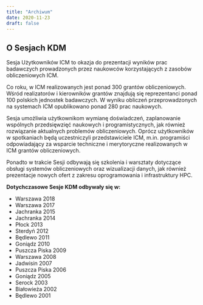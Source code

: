 ```yaml
---
title: "Archiwum"
date: 2020-11-23
draft: false
---
```


## O Sesjach KDM

Sesja Użytkowników ICM to okazja do prezentacji wyników prac badawczych prowadzonych przez naukowców korzystających z zasobów obliczeniowych ICM.

Co roku, w ICM realizowanych jest ponad 300 grantów obliczeniowych.
Wśród realizatorów i kierowników grantów znajdują się reprezentanci ponad 100 polskich jednostek badawczych.
W wyniku obliczeń przeprowadzonych na systemach ICM opublikowano ponad 280 prac naukowych.

Sesja umożliwia użytkownikom wymianę doświadczeń, zaplanowanie wspólnych przedsięwzięć naukowych i programistycznych, jak również rozwiązanie aktualnych problemów obliczeniowych.
Oprócz użytkowników w spotkaniach będą uczestniczyli przedstawiciele ICM, m.in. programiści odpowiadający za wsparcie techniczne i merytoryczne realizowanych w ICM grantów obliczeniowych.

Ponadto w trakcie Sesji odbywają się szkolenia i warsztaty dotyczące obsługi systemów obliczeniowych oraz wizualizacji danych, jak również prezentacje nowych ofert z zakresu oprogramowania i infrastruktury HPC.
  
**Dotychczasowe Sesje KDM odbywały się w:**

- Warszawa 2018
- Warszawa 2017
- Jachranka 2015
- Jachranka 2014
- Płock 2013
- Sterdyń 2012
- Będlewo 2011
- Goniądz 2010
- Puszcza Piska 2009
- Warszawa 2008
- Jadwisin 2007
- Puszcza Piska 2006
- Goniądz 2005
- Serock 2003
- Białowieża 2002
- Będlewo 2001
